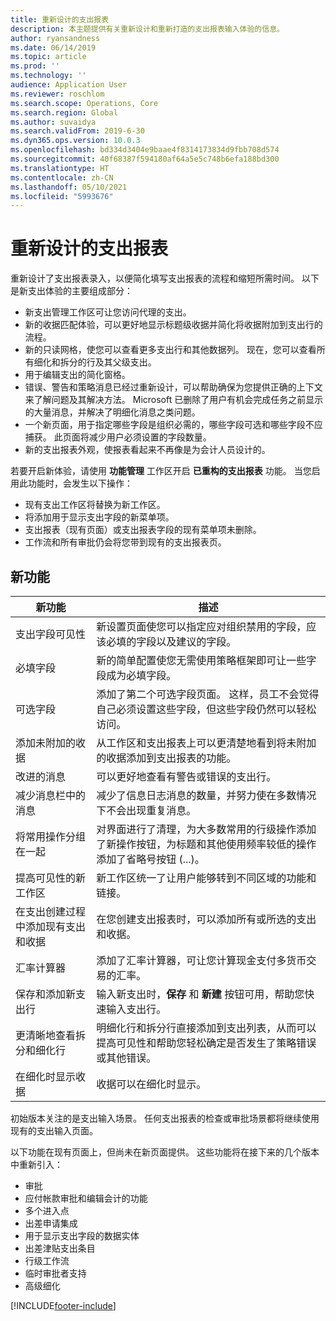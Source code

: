 ```yaml
---
title: 重新设计的支出报表
description: 本主题提供有关重新设计和重新打造的支出报表输入体验的信息。
author: ryansandness
ms.date: 06/14/2019
ms.topic: article
ms.prod: ''
ms.technology: ''
audience: Application User
ms.reviewer: roschlom
ms.search.scope: Operations, Core
ms.search.region: Global
ms.author: suvaidya
ms.search.validFrom: 2019-6-30
ms.dyn365.ops.version: 10.0.3
ms.openlocfilehash: bd334d3404e9baae4f8314173834d9fbb708d574
ms.sourcegitcommit: 40f68387f594180af64a5e5c748b6efa188bd300
ms.translationtype: HT
ms.contentlocale: zh-CN
ms.lasthandoff: 05/10/2021
ms.locfileid: "5993676"
---
```

# <a name="redesigned-expense-reports"></a>重新设计的支出报表

重新设计了支出报表录入，以便简化填写支出报表的流程和缩短所需时间。 以下是新支出体验的主要组成部分：

- 新支出管理工作区可让您访问代理的支出。
- 新的收据匹配体验，可以更好地显示标题级收据并简化将收据附加到支出行的流程。
- 新的只读网格，使您可以查看更多支出行和其他数据列。 现在，您可以查看所有细化和拆分的行及其父级支出。
- 用于编辑支出的简化窗格。
- 错误、警告和策略消息已经过重新设计，可以帮助确保为您提供正确的上下文来了解问题及其解决方法。 Microsoft 已删除了用户有机会完成任务之前显示的大量消息，并解决了明细化消息之类问题。
- 一个新页面，用于指定哪些字段是组织必需的，哪些字段可选和哪些字段不应捕获。 此页面将减少用户必须设置的字段数量。
- 新的支出报表外观，使报表看起来不再像是为会计人员设计的。

若要开启新体验，请使用 **功能管理** 工作区开启 **已重构的支出报表** 功能。 当您启用此功能时，会发生以下操作：

- 现有支出工作区将替换为新工作区。
- 将添加用于显示支出字段的新菜单项。
- 支出报表（现有页面）或支出报表字段的现有菜单项未删除。
- 工作流和所有审批仍会将您带到现有的支出报表页。

## <a name="new-features"></a>新功能

| 新功能 | 描述 |
|---|----|
| 支出字段可见性 | 新设置页面使您可以指定应对组织禁用的字段，应该必填的字段以及建议的字段。 |
| 必填字段 | 新的简单配置使您无需使用策略框架即可让一些字段成为必填字段。 |
| 可选字段 | 添加了第二个可选字段页面。 这样，员工不会觉得自己必须设置这些字段，但这些字段仍然可以轻松访问。 |
| 添加未附加的收据 | 从工作区和支出报表上可以更清楚地看到将未附加的收据添加到支出报表的功能。 |
| 改进的消息 | 可以更好地查看有警告或错误的支出行。 |
| 减少消息栏中的消息| 减少了信息日志消息的数量，并努力使在多数情况下不会出现重复消息。 |
| 将常用操作分组在一起 | 对界面进行了清理，为大多数常用的行级操作添加了新操作按钮，为标题和其他使用频率较低的操作添加了省略号按钮 (...)。 |
| 提高可见性的新工作区 | 新工作区统一了让用户能够转到不同区域的功能和链接。 |
| 在支出创建过程中添加现有支出和收据 | 在您创建支出报表时，可以添加所有或所选的支出和收据。 |
| 汇率计算器 | 添加了汇率计算器，可让您计算现金支付多货币交易的汇率。 |
| 保存和添加新支出行 | 输入新支出时，**保存** 和 **新建** 按钮可用，帮助您快速输入支出行。 |
| 更清晰地查看拆分和细化行 | 明细化行和拆分行直接添加到支出列表，从而可以提高可见性和帮助您轻松确定是否发生了策略错误或其他错误。 |
| 在细化时显示收据 | 收据可以在细化时显示。 |

初始版本关注的是支出输入场景。 任何支出报表的检查或审批场景都将继续使用现有的支出输入页面。

以下功能在现有页面上，但尚未在新页面提供。 这些功能将在接下来的几个版本中重新引入：

- 审批
- 应付帐款审批和编辑会计的功能
- 多个进入点
- 出差申请集成
- 用于显示支出字段的数据实体
- 出差津贴支出条目
- 行级工作流
- 临时审批者支持
- 高级细化


[!INCLUDE[footer-include](../includes/footer-banner.md)]
